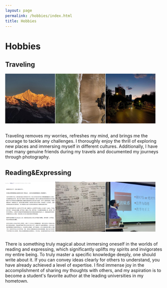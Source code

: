 ```yaml
---
layout: page
permalink: /hobbies/index.html
title: Hobbies
---
```


# Hobbies

## Traveling

<div class="third">
    <img src="/images/tr1.jpg" class="floatpic">
    <img src="/images/tr2.jpg" class="floatpic">
    <img src="/images/tr3.jpg" class="floatpic">
</div>

<style>
    .third {
        display: flex;
        justify-content: flex-start; /* 左对齐图片 */
    }
    .floatpic {
        width: 160px; /* 调整为你想要的较小宽度 */
        height: 160px; /* 调整为你想要的较小高度 */
        object-fit: cover;
        margin-right: 1px; /* 可选：在图片之间添加一些间距 */
    }
</style>

<br>Traveling removes my worries, refreshes my mind, and brings me the courage to tackle any challenges. I thoroughly enjoy the thrill of exploring new places and immersing myself in different cultures. Additionally, I have met many genuine friends during my travels and documented my journeys through photography.

## Reading&Expressing

<div class="third">
    <img src="/images/ex1.png" class="floatpic">
    <img src="/images/ex2.jpg" class="floatpic">
    <img src="/images/ex3.jpg" class="floatpic">
</div>

<style>
    .third {
        display: flex;
        justify-content: flex-start; /* 左对齐图片 */
    }
    .floatpic {
        width: 160px; /* 调整为你想要的较小宽度 */
        height: 160px; /* 调整为你想要的较小高度 */
        object-fit: cover;
        margin-right: 1px; /* 可选：在图片之间添加一些间距 */
    }
</style>

<br>There is something truly magical about immersing oneself in the worlds of reading and expressing, which significantly uplifts my spirits and invigorates my entire being. To truly master a specific knowledge deeply, one should write about it. If you can convey ideas clearly for others to understand, you have already achieved a level of expertise. I find immense joy in the accomplishment of sharing my thoughts with others, and my aspiration is to become a student's favorite author at the leading universities in my hometown.

